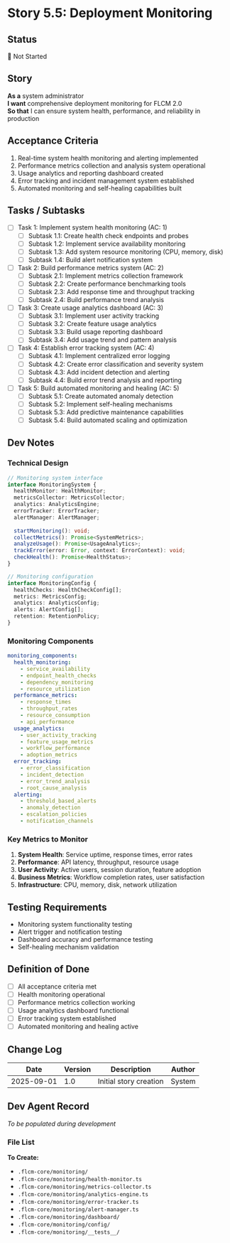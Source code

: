# Story 5.5: Deployment Monitoring

## Status
📝 Not Started

## Story
**As a** system administrator  
**I want** comprehensive deployment monitoring for FLCM 2.0  
**So that** I can ensure system health, performance, and reliability in production

## Acceptance Criteria
1. Real-time system health monitoring and alerting implemented
2. Performance metrics collection and analysis system operational
3. Usage analytics and reporting dashboard created
4. Error tracking and incident management system established
5. Automated monitoring and self-healing capabilities built

## Tasks / Subtasks
- [ ] Task 1: Implement system health monitoring (AC: 1)
  - [ ] Subtask 1.1: Create health check endpoints and probes
  - [ ] Subtask 1.2: Implement service availability monitoring
  - [ ] Subtask 1.3: Add system resource monitoring (CPU, memory, disk)
  - [ ] Subtask 1.4: Build alert notification system

- [ ] Task 2: Build performance metrics system (AC: 2)
  - [ ] Subtask 2.1: Implement metrics collection framework
  - [ ] Subtask 2.2: Create performance benchmarking tools
  - [ ] Subtask 2.3: Add response time and throughput tracking
  - [ ] Subtask 2.4: Build performance trend analysis

- [ ] Task 3: Create usage analytics dashboard (AC: 3)
  - [ ] Subtask 3.1: Implement user activity tracking
  - [ ] Subtask 3.2: Create feature usage analytics
  - [ ] Subtask 3.3: Build usage reporting dashboard
  - [ ] Subtask 3.4: Add usage trend and pattern analysis

- [ ] Task 4: Establish error tracking system (AC: 4)
  - [ ] Subtask 4.1: Implement centralized error logging
  - [ ] Subtask 4.2: Create error classification and severity system
  - [ ] Subtask 4.3: Add incident detection and alerting
  - [ ] Subtask 4.4: Build error trend analysis and reporting

- [ ] Task 5: Build automated monitoring and healing (AC: 5)
  - [ ] Subtask 5.1: Create automated anomaly detection
  - [ ] Subtask 5.2: Implement self-healing mechanisms
  - [ ] Subtask 5.3: Add predictive maintenance capabilities
  - [ ] Subtask 5.4: Build automated scaling and optimization

## Dev Notes

### Technical Design
```typescript
// Monitoring system interface
interface MonitoringSystem {
  healthMonitor: HealthMonitor;
  metricsCollector: MetricsCollector;
  analytics: AnalyticsEngine;
  errorTracker: ErrorTracker;
  alertManager: AlertManager;
  
  startMonitoring(): void;
  collectMetrics(): Promise<SystemMetrics>;
  analyzeUsage(): Promise<UsageAnalytics>;
  trackError(error: Error, context: ErrorContext): void;
  checkHealth(): Promise<HealthStatus>;
}

// Monitoring configuration
interface MonitoringConfig {
  healthChecks: HealthCheckConfig[];
  metrics: MetricsConfig;
  analytics: AnalyticsConfig;
  alerts: AlertConfig[];
  retention: RetentionPolicy;
}
```

### Monitoring Components
```yaml
monitoring_components:
  health_monitoring:
    - service_availability
    - endpoint_health_checks
    - dependency_monitoring
    - resource_utilization
  performance_metrics:
    - response_times
    - throughput_rates
    - resource_consumption
    - api_performance
  usage_analytics:
    - user_activity_tracking
    - feature_usage_metrics
    - workflow_performance
    - adoption_metrics
  error_tracking:
    - error_classification
    - incident_detection
    - error_trend_analysis
    - root_cause_analysis
  alerting:
    - threshold_based_alerts
    - anomaly_detection
    - escalation_policies
    - notification_channels
```

### Key Metrics to Monitor
1. **System Health**: Service uptime, response times, error rates
2. **Performance**: API latency, throughput, resource usage
3. **User Activity**: Active users, session duration, feature adoption
4. **Business Metrics**: Workflow completion rates, user satisfaction
5. **Infrastructure**: CPU, memory, disk, network utilization

## Testing Requirements
- Monitoring system functionality testing
- Alert trigger and notification testing
- Dashboard accuracy and performance testing
- Self-healing mechanism validation

## Definition of Done
- [ ] All acceptance criteria met
- [ ] Health monitoring operational
- [ ] Performance metrics collection working
- [ ] Usage analytics dashboard functional
- [ ] Error tracking system established
- [ ] Automated monitoring and healing active

## Change Log
| Date | Version | Description | Author |
|------|---------|-------------|---------|
| 2025-09-01 | 1.0 | Initial story creation | System |

## Dev Agent Record
*To be populated during development*

### File List
**To Create:**
- `.flcm-core/monitoring/`
- `.flcm-core/monitoring/health-monitor.ts`
- `.flcm-core/monitoring/metrics-collector.ts`
- `.flcm-core/monitoring/analytics-engine.ts`
- `.flcm-core/monitoring/error-tracker.ts`
- `.flcm-core/monitoring/alert-manager.ts`
- `.flcm-core/monitoring/dashboard/`
- `.flcm-core/monitoring/config/`
- `.flcm-core/monitoring/__tests__/`